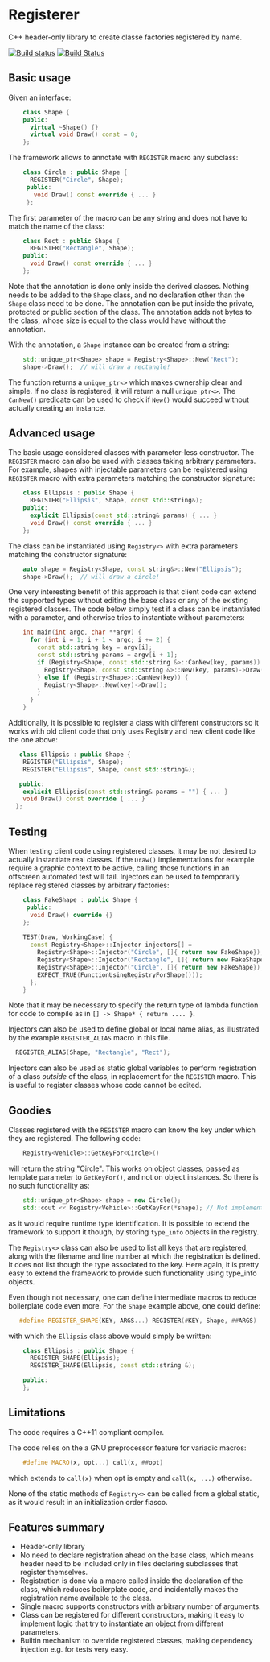 Registerer
==========

C++ header-only library to create classe factories registered by name.

[![Build status](https://travis-ci.org/Xadeck/Registerer.png?branch=master)](https://travis-ci.org/Xadeck/Registerer)
[![Build Status](https://drone.io/github.com/Xadeck/Registerer/status.png)](https://drone.io/github.com/Xadeck/Registerer/latest)

## Basic usage

Given an interface:

```cpp
    class Shape {
    public:
      virtual ~Shape() {}
      virtual void Draw() const = 0;
    };
```
The framework allows to annotate with `REGISTER` macro any subclass:

```cpp
    class Circle : public Shape {
      REGISTER("Circle", Shape);
     public:
       void Draw() const override { ... }
     };
```
The first parameter of the macro can be any string and does not have to
match the name of the class:

```cpp
    class Rect : public Shape {
      REGISTER("Rectangle", Shape);
    public:
      void Draw() const override { ... }
    };
```
Note that the annotation is done only inside the derived classes.
Nothing needs to be added to the `Shape` class, and no declaration
other than the `Shape` class need to be done. The annotation can be
put inside the private, protected or public section of the class. 
The annotation adds not bytes to the class, whose size is equal to
the class would have without the annotation.

With the annotation, a `Shape` instance can be created from a string:

```cpp
    std::unique_ptr<Shape> shape = Registry<Shape>::New("Rect");
    shape->Draw();  // will draw a rectangle!
```
The function returns a `unique_ptr<>` which makes ownership clear and simple.
If no class is registered, it will return a null `unique_ptr<>`.
The `CanNew()` predicate can be used to check if `New()` would succeed without
actually creating an instance.

## Advanced usage

The basic usage considered classes with parameter-less constructor.
The `REGISTER` macro can also be used with classes taking arbitrary
parameters. For example, shapes with injectable parameters
can be registered using `REGISTER` macro with extra parameters matching
the constructor signature:

```cpp
    class Ellipsis : public Shape {
      REGISTER("Ellipsis", Shape, const std::string&);
    public:
      explicit Ellipsis(const std::string& params) { ... }
      void Draw() const override { ... }
    };
```
The class can be instantiated using `Registry<>` with extra parameters matching
the constructor signature:

```cpp
    auto shape = Registry<Shape, const string&>::New("Ellipsis");
    shape->Draw();  // will draw a circle!
```
One very interesting benefit of this approach is that client code can
extend the supported types without editing the base class or
any of the existing registered classes. The code below simply test
if a class can be instantiated with a parameter, and otherwise
tries to instantiate without parameters:

```cpp
    int main(int argc, char **argv) {
      for (int i = 1; i + 1 < argc; i += 2) {
        const std::string key = argv[i];
        const std::string params = argv[i + 1];
        if (Registry<Shape, const std::string &>::CanNew(key, params)) {
          Registry<Shape, const std::string &>::New(key, params)->Draw();
        } else if (Registry<Shape>::CanNew(key)) {
          Registry<Shape>::New(key)->Draw();
        }
      }
    }
```
Additionally, it is possible to register a class with different constructors
so it works with old client code that only uses Registry<Shape> and
new client code like the one above:

```cpp
   class Ellipsis : public Shape {
    REGISTER("Ellipsis", Shape);
    REGISTER("Ellipsis", Shape, const std::string&);

   public:
    explicit Ellipsis(const std::string& params = "") { ... }
    void Draw() const override { ... }
  };
```
## Testing

When testing client code using registered classes, it may be not desired to
actually instantiate real classes. If the `Draw()` implementations for example
require a graphic context to be active, calling those functions in an
offscreen automated test will fail. Injectors can be used to temporarily
replace registered classes by arbitrary factories:

```cpp
    class FakeShape : public Shape {
     public:
      void Draw() override {}
    };
    
    TEST(Draw, WorkingCase) {
      const Registry<Shape>::Injector injectors[] =
        Registry<Shape>::Injector("Circle", []{ return new FakeShape});
        Registry<Shape>::Injector("Rectangle", []{ return new FakeShape});
        Registry<Shape>::Injector("Circle", []{ return new FakeShape});
        EXPECT_TRUE(FunctionUsingRegistryForShape()));
      };
    }
```

Note that it may be necessary to specify the return type of lambda function
for code to compile as in `[] -> Shape* { return .... }`.

Injectors can also be used to define global or local name alias, as 
illustrated by the example `REGISTER_ALIAS` macro in this file.

```cpp
  REGISTER_ALIAS(Shape, "Rectangle", "Rect");
```

Injectors can also be used as static global variables to perform
registration of a class *outside* of the class, in replacement for
the `REGISTER` macro. This is useful to register classes whose code
cannot be edited.

## Goodies

Classes registered with the `REGISTER` macro can know the key under
which they are registered. The following code:

```cpp
    Registry<Vehicle>::GetKeyFor<Circle>()
```
will return the string "Circle". This works on object classes,
passed as template parameter to `GetKeyFor()`, and not on object
instances. So there is no such functionality as:

```cpp
    std::unique_ptr<Shape> shape = new Circle();
    std::cout << Registry<Vehicle>::GetKeyFor(*shape); // Not implemented
```
as it would require runtime type identification. It is possible to
extend the framework to support it though, by storing `type_info`
objects in the registry.

The `Registry<>` class can also be used to list all keys that are
registered, along with the filename and line number at which the
registration is defined. It does not list though the type associated
to the key. Here again, it is pretty easy to extend the framework
to provide such functionality using type_info objects.

Even though not necessary, one can define intermediate macros to
reduce boilerplate code even more. For the `Shape` example above,
one could define:

```cpp
   #define REGISTER_SHAPE(KEY, ARGS...) REGISTER(#KEY, Shape, ##ARGS)
```
with which the `Ellipsis` class above would simply be written:

```cpp
    class Ellipsis : public Shape {
      REGISTER_SHAPE(Ellipsis);
      REGISTER_SHAPE(Ellipsis, const std::string &);

    public:
    };
```

## Limitations

The code requires a C++11 compliant compiler.

The code relies on the a GNU preprocessor feature for variadic macros:

```cpp
    #define MACRO(x, opt...) call(x, ##opt)
```
which extends to `call(x)` when opt is empty and `call(x, ...)` otherwise.

None of the static methods of `Registry<>` can be called from
a global static, as it would result in an initialization order fiasco.

## Features summary
 
 - Header-only library
 - No need to declare registration ahead on the base class,
   which means header need to be included only in files
   declaring subclasses that register themselves.
 - Registration is done via a macro called inside the declaration
   of the class, which reduces boilerplate code, and incidentally makes
   the registration name available to the class.
 - Single macro supports constructors with arbitrary number of arguments.
 - Class can be registered for different constructors, making
   it easy to implement logic that try to instantiate an object
   from different parameters.
 - Builtin mechanism to override registered classes, making dependency
   injection e.g. for tests very easy.

